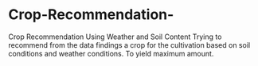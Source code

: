 # Crop-Recommendation-
Crop Recommendation Using Weather and Soil Content 
Trying to recommend from the data findings a crop for the cultivation based on soil conditions and weather conditions. To yield maximum amount.

